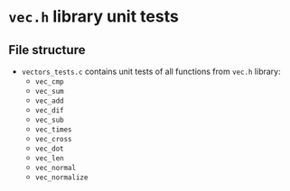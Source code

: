 # `vec.h` library unit tests

## File structure

- `vectors_tests.c` contains unit tests of all functions from `vec.h` library:
    - `vec_cmp`
    - `vec_sum`
    - `vec_add`
    - `vec_dif`
    - `vec_sub`
    - `vec_times`
    - `vec_cross`
    - `vec_dot`
    - `vec_len`
    - `vec_normal`
    - `vec_normalize`
